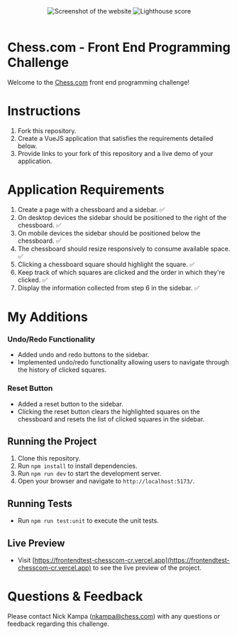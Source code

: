 <div align="center">
<img src='https://imgur.com/a/JykZNgi' alt="Screenshot of the website" />
<img src='https://imgur.com/a/1qHEgnB' alt="Lighthouse score" />
</div>

<br />

# Chess.com - Front End Programming Challenge

Welcome to the [Chess.com](https://chess.com) front end programming challenge!

# Instructions

1. Fork this repository.
2. Create a VueJS application that satisfies the requirements detailed below.
3. Provide links to your fork of this repository and a live demo of your application.

# Application Requirements

1. Create a page with a chessboard and a sidebar. ✅
2. On desktop devices the sidebar should be positioned to the right of the chessboard. ✅
3. On mobile devices the sidebar should be positioned below the chessboard. ✅
4. The chessboard should resize responsively to consume available space. ✅
5. Clicking a chessboard square should highlight the square. ✅
6. Keep track of which squares are clicked and the order in which they're clicked. ✅
7. Display the information collected from step 6 in the sidebar. ✅

# My Additions

### Undo/Redo Functionality

- Added undo and redo buttons to the sidebar.
- Implemented undo/redo functionality allowing users to navigate through the history of clicked squares.

### Reset Button

- Added a reset button to the sidebar.
- Clicking the reset button clears the highlighted squares on the chessboard and resets the list of clicked squares in the sidebar.

## Running the Project

1. Clone this repository.
2. Run `npm install` to install dependencies.
3. Run `npm run dev` to start the development server.
4. Open your browser and navigate to `http://localhost:5173/`.

## Running Tests

- Run `npm run test:unit` to execute the unit tests.

## Live Preview

- Visit [https://frontendtest-chesscom-cr.vercel.app](https://frontendtest-chesscom-cr.vercel.app) to see the live preview of the project.

# Questions & Feedback

Please contact Nick Kampa (nkampa@chess.com) with any questions or feedback regarding this challenge.
